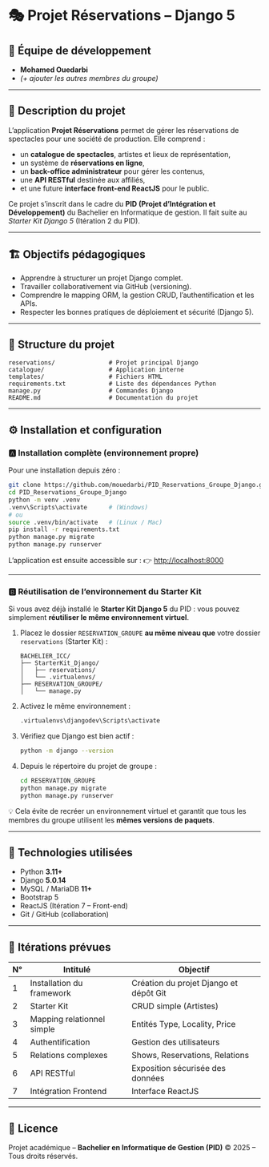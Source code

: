 # 🎭 Projet Réservations – Django 5

## 👥 Équipe de développement

* **Mohamed Ouedarbi**
* *(+ ajouter les autres membres du groupe)*

---

## 🧩 Description du projet

L’application **Projet Réservations** permet de gérer les réservations de spectacles pour une société de production.
Elle comprend :

* un **catalogue de spectacles**, artistes et lieux de représentation,
* un système de **réservations en ligne**,
* un **back-office administrateur** pour gérer les contenus,
* une **API RESTful** destinée aux affiliés,
* et une future **interface front-end ReactJS** pour le public.

Ce projet s’inscrit dans le cadre du **PID (Projet d’Intégration et Développement)** du Bachelier en Informatique de gestion.
Il fait suite au *Starter Kit Django 5* (Itération 2 du PID).

---

## 🏗️ Objectifs pédagogiques

* Apprendre à structurer un projet Django complet.
* Travailler collaborativement via GitHub (versioning).
* Comprendre le mapping ORM, la gestion CRUD, l’authentification et les APIs.
* Respecter les bonnes pratiques de déploiement et sécurité (Django 5).

---

## 🧱 Structure du projet

```
reservations/               # Projet principal Django
catalogue/                  # Application interne
templates/                  # Fichiers HTML
requirements.txt            # Liste des dépendances Python
manage.py                   # Commandes Django
README.md                   # Documentation du projet
```

---

## ⚙️ Installation et configuration

### 🅰️ Installation complète (environnement propre)

Pour une installation depuis zéro :

```bash
git clone https://github.com/mouedarbi/PID_Reservations_Groupe_Django.git
cd PID_Reservations_Groupe_Django
python -m venv .venv
.venv\Scripts\activate      # (Windows)
# ou
source .venv/bin/activate   # (Linux / Mac)
pip install -r requirements.txt
python manage.py migrate
python manage.py runserver
```

L’application est ensuite accessible sur :
👉 [http://localhost:8000](http://localhost:8000)

---

### 🅱️ Réutilisation de l’environnement du Starter Kit

Si vous avez déjà installé le **Starter Kit Django 5** du PID :
vous pouvez simplement **réutiliser le même environnement virtuel**.

1. Placez le dossier `RESERVATION_GROUPE` **au même niveau que** votre dossier `reservations` (Starter Kit) :

   ```
   BACHELIER_ICC/
   ├── StarterKit_Django/
   │   ├── reservations/
   │   └── .virtualenvs/
   ├── RESERVATION_GROUPE/
   │   └── manage.py
   ```

2. Activez le même environnement :

   ```bash
   .virtualenvs\djangodev\Scripts\activate
   ```

3. Vérifiez que Django est bien actif :

   ```bash
   python -m django --version
   ```

4. Depuis le répertoire du projet de groupe :

   ```bash
   cd RESERVATION_GROUPE
   python manage.py migrate
   python manage.py runserver
   ```

💡 Cela évite de recréer un environnement virtuel et garantit que tous les membres du groupe utilisent les **mêmes versions de paquets**.

---

## 🧠 Technologies utilisées

* Python **3.11+**
* Django **5.0.14**
* MySQL / MariaDB **11+**
* Bootstrap 5
* ReactJS (Itération 7 – Front-end)
* Git / GitHub (collaboration)

---

## 📆 Itérations prévues

| N° | Intitulé                   | Objectif                               |
| -- | -------------------------- | -------------------------------------- |
| 1  | Installation du framework  | Création du projet Django et dépôt Git |
| 2  | Starter Kit                | CRUD simple (Artistes)                 |
| 3  | Mapping relationnel simple | Entités Type, Locality, Price          |
| 4  | Authentification           | Gestion des utilisateurs               |
| 5  | Relations complexes        | Shows, Reservations, Relations         |
| 6  | API RESTful                | Exposition sécurisée des données       |
| 7  | Intégration Frontend       | Interface ReactJS                      |

---

## 📜 Licence

Projet académique – **Bachelier en Informatique de Gestion (PID)**
© 2025 – Tous droits réservés.
